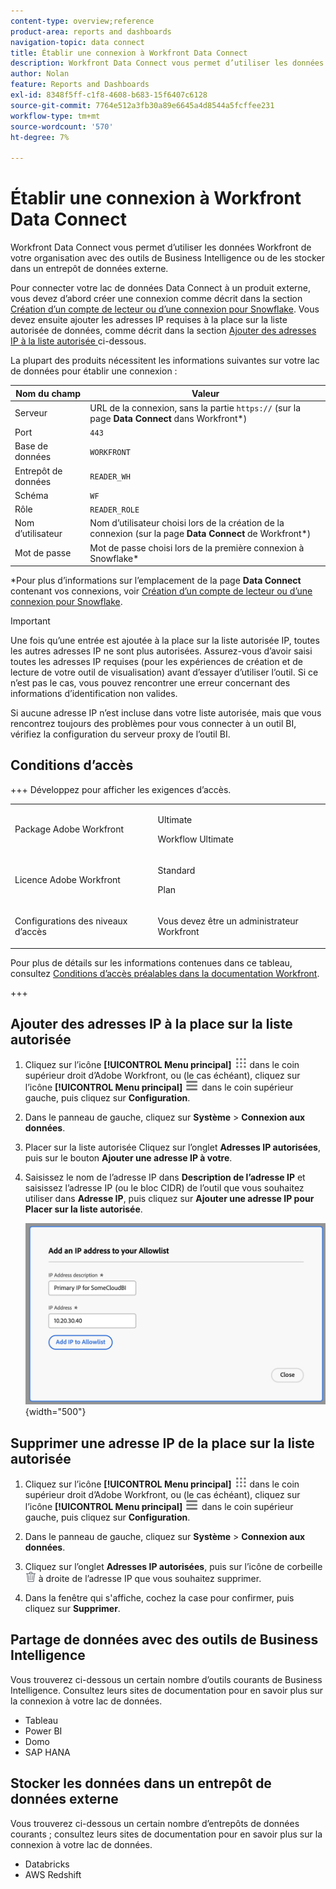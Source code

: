 ```yaml
---
content-type: overview;reference
product-area: reports and dashboards
navigation-topic: data connect
title: Établir une connexion à Workfront Data Connect
description: Workfront Data Connect vous permet d’utiliser les données Workfront de votre organisation avec des outils de Business Intelligence ou de les stocker dans un entrepôt de données externe.
author: Nolan
feature: Reports and Dashboards
exl-id: 8348f5ff-c1f8-4608-b683-15f6407c6128
source-git-commit: 7764e512a3fb30a89e6645a4d8544a5fcffee231
workflow-type: tm+mt
source-wordcount: '570'
ht-degree: 7%

---
```


# Établir une connexion à Workfront Data Connect

Workfront Data Connect vous permet d’utiliser les données Workfront de votre organisation avec des outils de Business Intelligence ou de les stocker dans un entrepôt de données externe.

Pour connecter votre lac de données Data Connect à un produit externe, vous devez d’abord créer une connexion comme décrit dans la section [Création d’un compte de lecteur ou d’une connexion pour Snowflake](/help/quicksilver/reports-and-dashboards/data-lake/create-a-reader-account.md). Vous devez ensuite ajouter les adresses IP requises à la place sur la liste autorisée de données, comme décrit dans la section [Ajouter des adresses IP à la liste autorisée ](#add-ips-to-the-allowlist) ci-dessous.

La plupart des produits nécessitent les informations suivantes sur votre lac de données pour établir une connexion :

| Nom du champ | Valeur |
|---------------|-------------|
| Serveur | URL de la connexion, sans la partie `https://` (sur la page **Data Connect** dans Workfront*) |
| Port | `443` |
| Base de données | `WORKFRONT` |
| Entrepôt de données | `READER_WH` |
| Schéma | `WF` |
| Rôle | `READER_ROLE` |
| Nom d’utilisateur | Nom d’utilisateur choisi lors de la création de la connexion (sur la page **Data Connect** de Workfront*) |
| Mot de passe | Mot de passe choisi lors de la première connexion à Snowflake* |

*Pour plus d’informations sur l’emplacement de la page **Data Connect** contenant vos connexions, voir [Création d’un compte de lecteur ou d’une connexion pour Snowflake](/help/quicksilver/reports-and-dashboards/data-lake/create-a-reader-account.md).

>[!IMPORTANT]
>
>Une fois qu’une entrée est ajoutée à la place sur la liste autorisée IP, toutes les autres adresses IP ne sont plus autorisées. Assurez-vous d’avoir saisi toutes les adresses IP requises (pour les expériences de création et de lecture de votre outil de visualisation) avant d’essayer d’utiliser l’outil. Si ce n’est pas le cas, vous pouvez rencontrer une erreur concernant des informations d’identification non valides.
>
>Si aucune adresse IP n’est incluse dans votre liste autorisée, mais que vous rencontrez toujours des problèmes pour vous connecter à un outil BI, vérifiez la configuration du serveur proxy de l’outil BI.

## Conditions d’accès

+++ Développez pour afficher les exigences d’accès. 

<table style="table-layout:auto"> 
 <col> 
 <col> 
 <tbody> 
  <tr> 
   <td role="rowheader">Package Adobe Workfront</td> 
   <td><p>Ultimate</p>
    <p>Workflow Ultimate</p>
   </td>
  </tr> 
  <tr> 
   <td role="rowheader">Licence Adobe Workfront</td> 
   <td>
   <p>Standard</p>
   <p>Plan</p></td> 
  </tr> 
  <tr> 
   <td role="rowheader">Configurations des niveaux d’accès</td> 
   <td> <p>Vous devez être un administrateur Workfront</p></td> 
  </tr> 
 </tbody> 
</table>

Pour plus de détails sur les informations contenues dans ce tableau, consultez [Conditions d’accès préalables dans la documentation Workfront](/help/quicksilver/administration-and-setup/add-users/access-levels-and-object-permissions/access-level-requirements-in-documentation.md).

+++

## Ajouter des adresses IP à la place sur la liste autorisée

1. Cliquez sur l’icône **[!UICONTROL Menu principal]** ![Menu principal](/help/_includes/assets/main-menu-icon.png) dans le coin supérieur droit d’Adobe Workfront, ou (le cas échéant), cliquez sur l’icône **[!UICONTROL Menu principal]** ![Menu principal](/help/_includes/assets/main-menu-icon-left-nav.png) dans le coin supérieur gauche, puis cliquez sur **Configuration**.

1. Dans le panneau de gauche, cliquez sur **Système** > **Connexion aux données**.

1. Placer sur la liste autorisée Cliquez sur l’onglet **Adresses IP autorisées**, puis sur le bouton **Ajouter une adresse IP à votre**.

1. Saisissez le nom de l’adresse IP dans **Description de l’adresse IP** et saisissez l’adresse IP (ou le bloc CIDR) de l’outil que vous souhaitez utiliser dans **Adresse IP**, puis cliquez sur **Ajouter une adresse IP pour Placer sur la liste autorisée**.

   ![Ajouter une adresse IP](/help/quicksilver/reports-and-dashboards/data-lake/assets/add-IP-allowlist.png) {width="500"}

## Supprimer une adresse IP de la place sur la liste autorisée

1. Cliquez sur l’icône **[!UICONTROL Menu principal]** ![Menu principal](/help/_includes/assets/main-menu-icon.png) dans le coin supérieur droit d’Adobe Workfront, ou (le cas échéant), cliquez sur l’icône **[!UICONTROL Menu principal]** ![Menu principal](/help/_includes/assets/main-menu-icon-left-nav.png) dans le coin supérieur gauche, puis cliquez sur **Configuration**.

1. Dans le panneau de gauche, cliquez sur **Système** > **Connexion aux données**.

1. Cliquez sur l’onglet **Adresses IP autorisées**, puis sur l’icône de corbeille ![icône de suppression](/help/quicksilver/reports-and-dashboards/data-lake/assets/delete.png) à droite de l’adresse IP que vous souhaitez supprimer.

1. Dans la fenêtre qui s&#39;affiche, cochez la case pour confirmer, puis cliquez sur **Supprimer**.

## Partage de données avec des outils de Business Intelligence

Vous trouverez ci-dessous un certain nombre d’outils courants de Business Intelligence. Consultez leurs sites de documentation pour en savoir plus sur la connexion à votre lac de données.

* Tableau
* Power BI
* Domo
* SAP HANA

## Stocker les données dans un entrepôt de données externe

Vous trouverez ci-dessous un certain nombre d’entrepôts de données courants ; consultez leurs sites de documentation pour en savoir plus sur la connexion à votre lac de données.

* Databricks
* AWS Redshift
